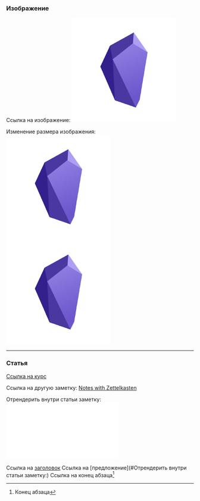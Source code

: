 ### Изображение
Ссылка на изображение:
![obsidain.md](_attachments/8be2b9ed03d160ce127786cf7e3b26ce.png)

Изменение размера изображения:
![obsidian|100](_attachments/8be2b9ed03d160ce127786cf7e3b26ce.png)
![obsidian|200](_attachments/8be2b9ed03d160ce127786cf7e3b26ce.png)

***
### Статья
[Ссылка на курс](https://youtube.com/playlist?list=PLrRc3UisLr6KVOYhzpSnywtHkCi2PEza5)

Ссылка на другую заметку:
[Notes with Zettelkasten](_attachments/Notes%20with%20Zettelkasten.md)

Отрендерить внутри статьи заметку:
![Notes with Zettelkasten](_attachments/Notes%20with%20Zettelkasten.md)

Ссылка на [заголовок](###Статья) 
Ссылка на [предложение](#Отрендерить внутри статьи заметку:)
Ссылка на конец абзаца[^1]

[^1]: Конец абзаца